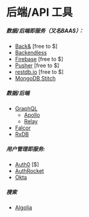 # 后端/API 工具

##### 数据/后端即服务（又名BAAS）：

* [Back&](https://www.backand.com/) [free to $]
* [Backendless](https://backendless.com)
* [Firebase](https://www.firebase.com/index.html) [free to $]
* [Pusher](https://pusher.com/) [free to $]
* [restdb.io](https://restdb.io/) [free to $]
* [MongoDB Stitch](https://www.mongodb.com/cloud/stitch)

##### 数据/后端

* [GraphQL](http://graphql.org/)
  * [Apollo](http://www.apollodata.com/)
  * [Relay](https://facebook.github.io/relay/)
* [Falcor](https://netflix.github.io/falcor/)
* [RxDB](https://github.com/pubkey/rxdb)

##### 用户管理即服务:

* [Auth0](https://auth0.com) [$]
* [AuthRocket](https://authrocket.com)
* [Okta](https://developer.okta.com/)

##### 搜索

* [Algolia](https://www.algolia.com)













































 






